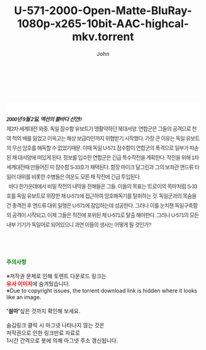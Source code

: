 ﻿---
layout: post
title:  "U-571-2000-Open-Matte-BluRay-1080p-x265-10bit-AAC-highcal-mkv.torrent"
author: John
categories: [ 영화 ]
tags: [  ]
image:  
description: "U-571-2000-Open-Matte-BluRay-1080p-x265-10bit-AAC-highcal-mkv torrent 정보 공유"
toc: true
toc_sticky: true
---

<br>
<div class="view-img">
<a class="view_image" href="https://www.torrentmobile61.com/bbs/view_image.php?fn=%2Fdata%2Ffile%2Fmovie%2F3735182707_ma6zAovE_05fc3693d6f6881a4466153508d05c77c48292b3.jpg" target="_blank"><img alt="" class="img-tag" content="https://www.torrentmobile61.com/data/file/movie/3735182707_ma6zAovE_05fc3693d6f6881a4466153508d05c77c48292b3.jpg" itemprop="image" src="https://www.torrentmobile61.com/data/file/movie/3735182707_ma6zAovE_05fc3693d6f6881a4466153508d05c77c48292b3.jpg"/></a></div><div class="view-content" itemprop="description">
<p><br/></p><div class="title_area" style="margin:0px 0px 9px;padding:0px;list-style:none;font-size:12px;font-family:'나눔고딕', NanumGothic, '돋움', Dotum, Helvetica, 'AppleSDGothicNeo-Medium', AppleGothic, sans-serif;height:30px;float:none;background-color:rgb(255,255,255);"><h4 class="h_story" style="margin:5px 10px 0px 0px;padding:0px;list-style:none;font-size:12px;font-family:'돋움', sans-serif;height:18px;width:49px;background:url(&quot;https://ssl.pstatic.net/static/movie/2020/10/h_tx_sp5.png&quot;) no-repeat 0px -17px;float:left;"><strong class="blind" style="margin:0px;padding:0px;list-style:none;font-size:0px;font-family:inherit;color:inherit;width:1px;height:1px;line-height:0;">줄거리</strong></h4></div><h5 class="h_tx_story" style="margin:-7px 0px 1px;padding:0px;list-style:none;font-size:14px;font-family:'나눔고딕', NanumGothic, Helvetica, sans-serif;color:rgb(51,51,51);background-image:url(&quot;https://ssl.pstatic.net/static/movie/2014/01/blank.gif&quot;);letter-spacing:-1px;line-height:25px;background-color:rgb(255,255,255);">2000년 9월 2일, 액션의 불바다 선언!!</h5><p class="con_tx" style="margin-top:-1px;margin-bottom:-6px;list-style:none;font-size:14px;font-family:'나눔고딕', NanumGothic, '돋움', Dotum, Helvetica, 'AppleSDGothicNeo-Medium', AppleGothic, sans-serif;color:rgb(51,51,51);background-image:url(&quot;https://ssl.pstatic.net/static/movie/2014/01/blank.gif&quot;);letter-spacing:-1px;line-height:25px;background-color:rgb(255,255,255);">제2차 세계대전 와중, 독일 잠수함 유보트가 맹활약하던 북대서양. 연합군은 그들의 공격으로 천여 척의 배를 잃었고 이윽고는 해상 보급라인까지 위협받기 시작했다. 가장 큰 이유는 독일 유보트의 무선 암호를 해독할 수 없었기때문. 이때 독일 U-571 잠수함이 연합군의 폭격으로 일부가 파손된 채 대서양에 떠있게 된다. 정보를 입수한 연합군은 긴급 특수작전을 계획한다. 작전을 위해 1차 세계대전때 만들어진 미 잠수함 S-33호가 채택된다. 함장 마이크 달그린과 그의 보좌관 앤드류 타일러 대위를 비롯한 수병들은 여운도 모른 채 작전에 긴급 투입된다.<br style="list-style:none;font-size:12px;font-family:'돋움', sans-serif;color:rgb(0,0,0);"/>  바다 한가운데에서 비밀 작전의 내막을 전해들은 그들. 이들의 목표는 '트로이의 목마'처럼 S-33호를 독일 유보트로 위장한 채 U-571에 접근하여 암호해독기를 탈취하는 것. 독일군과의 목숨을 건 총격전 후 앤드류 대위 일행은 U-571에 잠입하는데 성공한다. 그러나 이를 눈치챈 독일구축함의 공격이 시작되고, 이제 그들은 적진에 포위된 채 U-571로 탈출 해야한다. 그러나 U-571의 모든 내부 기기가 독일어로 되어있으니 과연 이들의 생사는 어떻게 될 것인가?</p> </div>
    
<br><br><br>
<p data-ke-size="size16"><b><span style="color: green;">주의사항</span></b><br /><br />※저작권 문제로 인해 토렌트 다운로드 링크는<br /><b><span style="color: red;">유사 이미지</span></b>에 숨겨뒀습니다.<br />※Due to copyright issues, the torrent download link is hidden where it looks like an image.<br /><br /><b>'설마'</b>싶은 것까지 확인해 보세요.<br /><br />숨김링크 클릭 시 마그넷 나타나지 않는 것은<br />저작권으로 인한 링크만료 자료로<br />1시간 간격으로 봇에 의해 마그넷 주소 갱신됩니다.</p>

